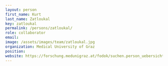 ```yaml
---
layout: person
first_name: Kurt
last_name: Zatloukal
key: zatloukal
permalink: /persons/zatloukal/
role: collaborator
email: 
image: /assets/images/team/zatloukal.jpg
organization: Medical University of Graz
position: 
website: https://forschung.medunigraz.at/fodok/suchen.person_uebersicht?sprache_in=en&menue_id_in=101&id_in=90075196 
---
```

